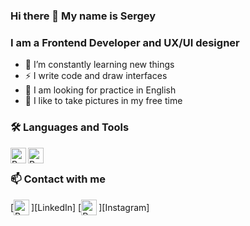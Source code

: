 ### Hi there 👋 My name is Sergey
### I am a Frontend Developer and UX/UI designer

- 🌱 I’m constantly learning new things
- ⚡ I write code and draw interfaces
- 🧐 I am looking for practice in English
- 📸 I like to take pictures in my free time

### 🛠 Languages and Tools
<img align="left" alt="React" width="25px" src="https://cdn.worldvectorlogo.com/logos/redux.svg" />
<img align="left" alt="React" width="25px" src="https://cdn.worldvectorlogo.com/logos/react-2.svg" />

<br />

### 📫 Contact with me
<div style="display: flex; align-items: center">
[<img align="left" alt="React" width="25px" src="https://cdn.worldvectorlogo.com/logos/linkedin-icon-2.svg" />][LinkedIn]
[<img align="left" alt="React" width="25px" src="https://cdn.worldvectorlogo.com/logos/instagram-5.svg" />][Instagram]
</div>

[LinkedIn]: https://www.linkedin.com/in/seem16/
[Instagram]: https://instagram.com/greenfl4me/




